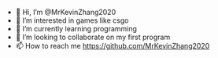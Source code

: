 - 👋 Hi, I’m @MrKevinZhang2020
- 👀 I’m interested in games like csgo
- 🌱 I’m currently learning programming
- 💞️ I’m looking to collaborate on my first program
- 📫 How to reach me https://github.com/MrKevinZhang2020

<!---
MrKevinZhang2020/MrKevinZhang2020 is a ✨ special ✨ repository because its `README.md` (this file) appears on your GitHub profile.
You can click the Preview link to take a look at your changes.
--->
